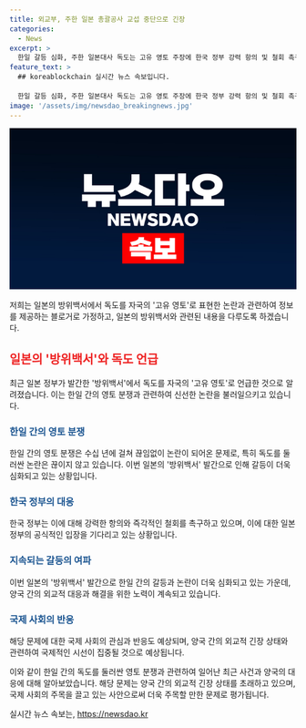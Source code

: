 ```yaml
---
title: 외교부, 주한 일본 총괄공사 교섭 중단으로 긴장
categories:
  - News
excerpt: >
  한일 갈등 심화, 주한 일본대사 독도는 고유 영토 주장에 한국 정부 강력 항의 및 철회 촉구
feature_text: >
  ## koreablockchain 실시간 뉴스 속보입니다.

  한일 갈등 심화, 주한 일본대사 독도는 고유 영토 주장에 한국 정부 강력 항의 및 철회 촉구
image: '/assets/img/newsdao_breakingnews.jpg'
---
```


<p><img src="/assets/img/newsdao_breakingnews.jpg" alt="koreablockchain 속보" /></p>

<p>저희는 일본의 방위백서에서 독도를 자국의 '고유 영토'로 표현한 논란과 관련하여 정보를 제공하는 블로거로 가정하고, 일본의 방위백서와 관련된 내용을 다루도록 하겠습니다. </p>

<h2><b><span style="color: #ee2323;">일본의 '방위백서'와 독도 언급</span></b></h2>

<p data-ke-size="size16">최근 일본 정부가 발간한 '방위백서'에서 독도를 자국의 '고유 영토'로 언급한 것으로 알려졌습니다. 이는 한일 간의 영토 분쟁과 관련하여 신선한 논란을 불러일으키고 있습니다.</p>

<h3><b><span style="color: #1a5490;">한일 간의 영토 분쟁</span></b></h3>

<p data-ke-size="size16">한일 간의 영토 분쟁은 수십 년에 걸쳐 끊임없이 논란이 되어온 문제로, 특히 독도를 둘러싼 논란은 끊이지 않고 있습니다. 이번 일본의 '방위백서' 발간으로 인해 갈등이 더욱 심화되고 있는 상황입니다.</p>

<h3><b><span style="color: #1a5490;">한국 정부의 대응</span></b></h3>

<p data-ke-size="size16">한국 정부는 이에 대해 강력한 항의와 즉각적인 철회를 촉구하고 있으며, 이에 대한 일본 정부의 공식적인 입장을 기다리고 있는 상황입니다.</p>

<h3><b><span style="color: #1a5490;">지속되는 갈등의 여파</span></b></h3>

<p data-ke-size="size16">이번 일본의 '방위백서' 발간으로 한일 간의 갈등과 논란이 더욱 심화되고 있는 가운데, 양국 간의 외교적 대응과 해결을 위한 노력이 계속되고 있습니다.</p>

<h3><b><span style="color: #1a5490;">국제 사회의 반응</span></b></h3>

<p data-ke-size="size16">해당 문제에 대한 국제 사회의 관심과 반응도 예상되며, 양국 간의 외교적 긴장 상태와 관련하여 국제적인 시선이 집중될 것으로 예상됩니다.</p>

<p>이와 같이 한일 간의 독도를 둘러싼 영토 분쟁과 관련하여 일어난 최근 사건과 양국의 대응에 대해 알아보았습니다. 해당 문제는 양국 간의 외교적 긴장 상태를 초래하고 있으며, 국제 사회의 주목을 끌고 있는 사안으로써 더욱 주목할 만한 문제로 평가됩니다.</p>
실시간 뉴스 속보는, <a href="https://newsdao.kr" rel="dofollow">https://newsdao.kr</a>


